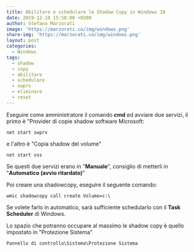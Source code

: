 ```yaml
---
title: Abilitare e schedulare le Shadow Copy in Windows 10
date: 2019-12-10 15:58:00 +0200
author: Stefano Marzorati
image: 'https://marzorati.co/img/windows.png'
share-img: 'https://marzorati.co/img/windows.png'
layout: post
categories:
  - Windows
tags:
  - shadow
  - copy
  - abilitare
  - schedulare
  - swprv
  - eliminare
  - reset
---
```

Eseguire come amministratore il comando **cmd** ed avviare due servizi, il primo è "Provider di copie shadow software Microsoft:   

	net start swprv

e l'altro è "Copia shadow del volume"

	net start vss

Se questi due servizi erano in "**Manuale**", consiglio di metterli in "**Automatico (avvio ritardato)**"   

Poi creare una shadowcopy, eseguire il seguente comando:   

	wmic shadowcopy call create Volume=c:\

Se volete farlo in automatico, sarà sufficiente schedularlo con il **Task Scheduler** di Windows.   

Lo spazio che potranno occupare al massimo le shadow copy è quello impostato in "Protezione Sistema"

	Pannello di controllo\Sistema\Protezione Sistema
